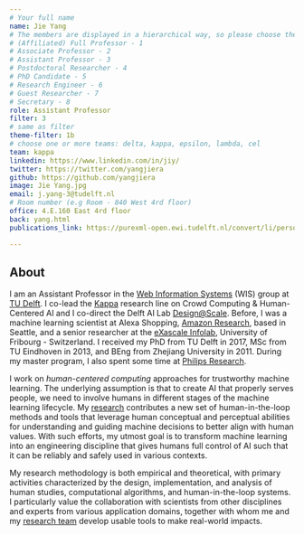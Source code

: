```yaml
---
# Your full name 
name: Jie Yang
# The members are displayed in a hierarchical way, so please choose the role (e.g. Full Professor, Assistant Professor etc) and filter number (e.g. 1, 2, 3) from this list:
# (Affiliated) Full Professor - 1
# Associate Professor - 2
# Assistant Professor - 3
# Postdoctoral Researcher - 4
# PhD Candidate - 5
# Research Engineer - 6 
# Guest Researcher - 7
# Secretary - 8
role: Assistant Professor
filter: 3
# same as filter
theme-filter: 1b
# choose one or more teams: delta, kappa, epsilon, lambda, cel
team: kappa
linkedin: https://www.linkedin.com/in/jiy/
twitter: https://twitter.com/yangjiera
github: https://github.com/yangjiera
image: Jie Yang.jpg
email: j.yang-3@tudelft.nl
# Room number (e.g Room - 840 West 4rd floor)
office: 4.E.160 East 4rd floor
back: yang.html
publications_link: https://purexml-open.ewi.tudelft.nl/convert/li/persons/7c98938e-95a5-4303-99fb-abe2a102d9c5

---
```


## About
I am an Assistant Professor in the [Web Information Systems](https://www.wis.ewi.tudelft.nl) (WIS) group at [TU Delft](https://www.tudelft.nl). I co-lead the [Kappa](https://www.wis.ewi.tudelft.nl/crowd-computing) research line on Crowd Computing & Human-Centered AI and I co-direct the Delft AI Lab [Design@Scale](https://www.tudelft.nl/ai/design-at-scale-lab). Before, I was a machine learning scientist at Alexa Shopping, [Amazon Research](https://www.amazon.science), based in Seattle, and a senior researcher at the [eXascale Infolab](https://exascale.info), University of Fribourg - Switzerland. I received my PhD from TU Delft in 2017, MSc from TU Eindhoven in 2013, and BEng from Zhejiang University in 2011. During my master program, I also spent some time at [Philips Research](https://www.philips.com/a-w/research/home).

I work on *human-centered computing* approaches for trustworthy machine learning. The underlying assumption is that to create AI that properly serves people, we need to involve humans in different stages of the machine learning lifecycle. My [research](https://yangjiera.github.io/project.html) contributes a new set of human-in-the-loop methods and tools that leverage human conceptual and perceptual abilities for understanding and guiding machine decisions to better align with human values. With such efforts, my utmost goal is to transform machine learning into an engineering discipline that gives humans full control of AI such that it can be reliably and safely used in various contexts. 

My research methodology is both empirical and theoretical, with primary activities characterized by the design, implementation, and analysis of human studies, computational algorithms, and human-in-the-loop systems. I particularly value the collaboration with scientists from other disciplines and experts from various application domains, together with whom me and my [research team](https://yangjiera.github.io/people.html) develop usable tools to make real-world impacts. 
